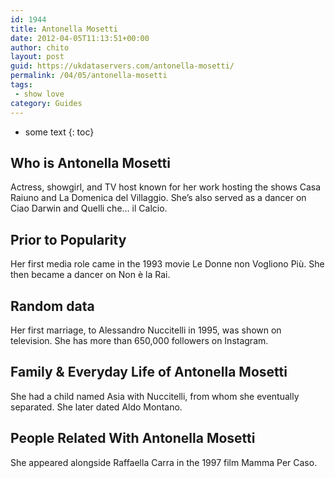 ```yaml
---
id: 1944
title: Antonella Mosetti
date: 2012-04-05T11:13:51+00:00
author: chito
layout: post
guid: https://ukdataservers.com/antonella-mosetti/
permalink: /04/05/antonella-mosetti
tags:
 - show love
category: Guides
---
```


* some text
{: toc}


## Who is  Antonella Mosetti
                  
                  
                  
Actress, showgirl, and TV host known for her work hosting the shows Casa Raiuno and La Domenica del Villaggio. She&#8217;s also served as a dancer on Ciao Darwin and Quelli che&#8230; il Calcio.
                  
                
                
                
## Prior to Popularity 
                  
                  
                  
Her first media role came in the 1993 movie Le Donne non Vogliono Più. She then became a dancer on Non è la Rai.
                  
                
                
                
## Random data 
                  
                  
                  
Her first marriage, to Alessandro Nuccitelli in 1995, was shown on television. She has more than 650,000 followers on Instagram.
                  
                
                
                
## Family & Everyday Life of Antonella Mosetti
                  
                  
                  
She had a child named Asia with Nuccitelli, from whom she eventually separated. She later dated Aldo Montano.
                  
                
                
                
## People Related With  Antonella Mosetti
                  
                  
                  
She appeared alongside Raffaella Carra in the 1997 film Mamma Per Caso.
                  
                
              
            
          
          
          
    
    
  
